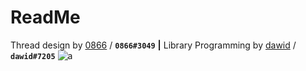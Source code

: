 # ReadMe
Thread design by [0866](https://v3rmillion.net/member.php?action=profile&uid=70461) / **`0866#3049`**
**|** Library Programming by [dawid](https://v3rmillion.net/member.php?action=profile&uid=1052423) / **`dawid#7205`**
![a](https://user-images.githubusercontent.com/77512805/164973978-31f19af4-528a-4af0-9ba8-21bc22e668ef.png)
